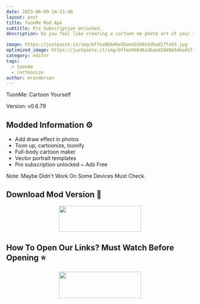 ```yaml
---
date: 2023-06-09 14:21:40
layout: post
title: ToonMe Mod Apk
subtitle: Pro Subscription Unlocked.
description: Do you feel like creating a cartoon me photo art of your selfie? Are you looking for a fresh new avatar for your Instagram profile? Look no more!.

image: https://justpaste.it/img/bffea9bb46a3baed2d48e5dbad1ffa93.jpg
optimized_image: https://justpaste.it/img/bffea9bb46a3baed2d48e5dbad1ffa93.jpg
category: editor
tags:
  - toonme
  - cartoonize 
author: mranderson
---
```


ToonMe: Cartoon Yourself

Version: v0.6.79

## Modded Information ⚙️

- Add draw effect in photos
- Toon up, cartoonize, toonify
- Full-body cartoon maker
- Vector portrait templates 
- Pro subscription unlocked
~ Ads Free

Note: Maybe Didn't Work On Some Devices Must Check.


## Download Mod Version 📩


<p align="center"><a href="https://tinyurl.com/24bloeo8"><img src="https://img.shields.io/badge/Download-Now-black?&style=for-the-badge&logo=download" width="220" height="70.45"></a></p>

## How To Open Our Links? Must Watch Before Opening ⭐

<p align="center"><a href="https://t.me/HowToRedirect/5"><img src="https://img.shields.io/badge/HowToOpen-Link-black?&style=for-the-badge&logo=telegram" width="220" height="70.45"></a></p>

##
